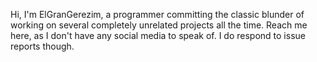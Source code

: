 Hi, I'm ElGranGerezim, a programmer committing the classic blunder of working on several completely unrelated projects all the time.
Reach me here, as I don't have any social media to speak of. I do respond to issue reports though.
